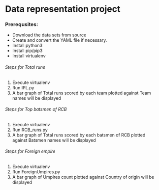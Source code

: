# Data representation project

### Prerequsites:
* Download the data sets from source
* Create and convert the YAML file if necessary.
* Install python3
* Install pip/pip3
* Install virtualenv

###### Steps for Total runs
1. Execute virtualenv
2. Run IPL.py
3. A bar graph of Total runs scored by each team plotted against Team names will be displayed

###### Steps for Top batsmen of RCB
1. Execute virtualenv
2. Run RCB_runs.py
3. A bar graph of Total runs scored by each batsmen of RCB plotted against Batsmen names will be displayed

###### Steps for Foreign empire
1. Execute virtualenv
2. Run ForeignUmpires.py
3. A bar graph of Umpires count plotted against Country of origin will be displayed

######